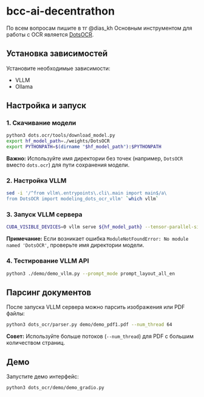 # bcc-ai-decentrathon

По всем вопросам пишите в тг @dias_kh
Основным инструментом для работы с OCR является [DotsOCR](https://github.com/dots-ocr/dots-ocr).

## Установка зависимостей

Установите необходимые зависимости:

- VLLM
- Ollama

## Настройка и запуск

### 1. Скачивание модели

```bash
python3 dots.ocr/tools/download_model.py
export hf_model_path=./weights/DotsOCR
export PYTHONPATH=$(dirname "$hf_model_path"):$PYTHONPATH
```

**Важно:** Используйте имя директории без точек (например, `DotsOCR` вместо `dots.ocr`) для пути сохранения модели.

### 2. Настройка VLLM

```bash
sed -i '/^from vllm\.entrypoints\.cli\.main import main$/a\
from DotsOCR import modeling_dots_ocr_vllm' `which vllm`
```

### 3. Запуск VLLM сервера

```bash
CUDA_VISIBLE_DEVICES=0 vllm serve ${hf_model_path} --tensor-parallel-size 1 --gpu-memory-utilization 0.90 --chat-template-content-format string --served-model-name model --trust-remote-code --max-model-len 64000
```

**Примечание:** Если возникает ошибка `ModuleNotFoundError: No module named 'DotsOCR'`, проверьте имя директории модели.

### 4. Тестирование VLLM API

```bash
python3 ./demo/demo_vllm.py --prompt_mode prompt_layout_all_en
```

## Парсинг документов

После запуска VLLM сервера можно парсить изображения или PDF файлы:

```bash
python3 dots_ocr/parser.py demo/demo_pdf1.pdf --num_thread 64
```

**Совет:** Используйте больше потоков (`--num_thread`) для PDF с большим количеством страниц.

## Демо

Запустите демо интерфейс:

```bash
python3 dots_ocr/demo/demo_gradio.py
```
